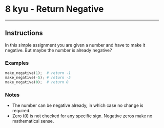 # 8 kyu - Return Negative
---

## Instructions
In this simple assignment you are given a number and have to make it negative. But maybe the number is already negative?

### Examples
```python
make_negative(1);  # return -1
make_negative(-5); # return -5
make_negative(0);  # return 0
```

### Notes
- The number can be negative already, in which case no change is required.
- Zero (0) is not checked for any specific sign. Negative zeros make no mathematical sense.